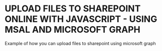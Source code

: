 # UPLOAD FILES TO SHAREPOINT ONLINE WITH JAVASCRIPT - USING MSAL AND MICROSOFT GRAPH 
Example of how you can upload files to sharepoint using microsoft graph
